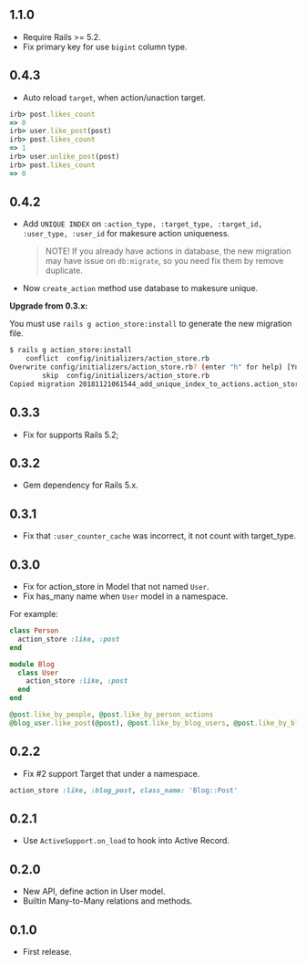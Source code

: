 1.1.0
-----

- Require Rails >= 5.2.
- Fix primary key for use `bigint` column type.

0.4.3
-----

- Auto reload `target`, when action/unaction target.

```rb
irb> post.likes_count
=> 0
irb> user.like_post(post)
irb> post.likes_count
=> 1
irb> user.unlike_post(post)
irb> post.likes_count
=> 0
```

0.4.2
-----

- Add `UNIQUE INDEX` on `:action_type, :target_type, :target_id, :user_type, :user_id` for makesure action uniqueness.
  > NOTE! If you already have actions in database, the new migration may have issue on `db:migrate`,
  > so you need fix them by remove duplicate.
- Now `create_action` method use database to makesure unique.

**Upgrade from 0.3.x:**

You must use `rails g action_store:install` to generate the new migration file.

```bash
$ rails g action_store:install
    conflict  config/initializers/action_store.rb
Overwrite config/initializers/action_store.rb? (enter "h" for help) [Ynaqdhm] n
        skip  config/initializers/action_store.rb
Copied migration 20181121061544_add_unique_index_to_actions.action_store.rb from action_store
````

0.3.3
-----

- Fix for supports Rails 5.2;

0.3.2
-----

- Gem dependency for Rails 5.x.

0.3.1
-----

- Fix that `:user_counter_cache` was incorrect, it not count with target_type.

0.3.0
-----

- Fix for action_store in Model that not named `User`.
- Fix has_many name when `User` model in a namespace.

For example:

```rb
class Person
  action_store :like, :post
end

module Blog
  class User
    action_store :like, :post
  end
end

@post.like_by_people, @post.like_by_person_actions
@blog_user.like_post(@post), @post.like_by_blog_users, @post.like_by_blog_user_actions
```

0.2.2
-----

- Fix #2 support Target that under a namespace.

```rb
action_store :like, :blog_post, class_name: 'Blog::Post'
```

0.2.1
-----

- Use `ActiveSupport.on_load` to hook into Active Record.

0.2.0
-----

- New API, define action in User model.
- Builtin Many-to-Many relations and methods.

0.1.0
-----

- First release.

